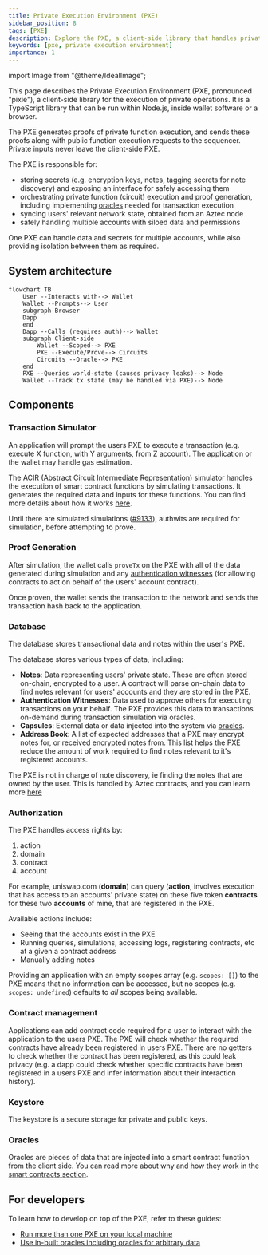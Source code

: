 ```yaml
---
title: Private Execution Environment (PXE)
sidebar_position: 8
tags: [PXE]
description: Explore the PXE, a client-side library that handles private function execution, proof generation, secret management, and transaction orchestration in Aztec.
keywords: [pxe, private execution environment]
importance: 1
---
```


import Image from "@theme/IdealImage";

This page describes the Private Execution Environment (PXE, pronounced "pixie"), a client-side library for the execution of private operations. It is a TypeScript library that can be run within Node.js, inside wallet software or a browser.

The PXE generates proofs of private function execution, and sends these proofs along with public function execution requests to the sequencer. Private inputs never leave the client-side PXE.

The PXE is responsible for:

- storing secrets (e.g. encryption keys, notes, tagging secrets for note discovery) and exposing an interface for safely accessing them
- orchestrating private function (circuit) execution and proof generation, including implementing [oracles](../../smart_contracts/oracles/index.md) needed for transaction execution
- syncing users' relevant network state, obtained from an Aztec node
- safely handling multiple accounts with siloed data and permissions

One PXE can handle data and secrets for multiple accounts, while also providing isolation between them as required.

## System architecture

```mermaid
flowchart TB
    User --Interacts with--> Wallet
    Wallet --Prompts--> User
    subgraph Browser
    Dapp
    end
    Dapp --Calls (requires auth)--> Wallet
    subgraph Client-side
        Wallet --Scoped--> PXE
        PXE --Execute/Prove--> Circuits
        Circuits --Oracle--> PXE
    end
    PXE --Queries world-state (causes privacy leaks)--> Node
    Wallet --Track tx state (may be handled via PXE)--> Node
```

## Components

### Transaction Simulator

An application will prompt the users PXE to execute a transaction (e.g. execute X function, with Y arguments, from Z account). The application or the wallet may handle gas estimation.

The ACIR (Abstract Circuit Intermediate Representation) simulator handles the execution of smart contract functions by simulating transactions. It generates the required data and inputs for these functions. You can find more details about how it works [here](./acir_simulator.md).

Until there are simulated simulations ([#9133](https://github.com/AztecProtocol/aztec-packages/issues/9133)), authwits are required for simulation, before attempting to prove.

### Proof Generation

After simulation, the wallet calls `proveTx` on the PXE with all of the data generated during simulation and any [authentication witnesses](../advanced/authwit.md) (for allowing contracts to act on behalf of the users' account contract).

Once proven, the wallet sends the transaction to the network and sends the transaction hash back to the application.

### Database

The database stores transactional data and notes within the user's PXE.

The database stores various types of data, including:

- **Notes**: Data representing users' private state. These are often stored on-chain, encrypted to a user. A contract will parse on-chain data to find notes relevant for users' accounts and they are stored in the PXE.
- **Authentication Witnesses**: Data used to approve others for executing transactions on your behalf. The PXE provides this data to transactions on-demand during transaction simulation via oracles.
- **Capsules**: External data or data injected into the system via [oracles](#oracles).
- **Address Book**: A list of expected addresses that a PXE may encrypt notes for, or received encrypted notes from. This list helps the PXE reduce the amount of work required to find notes relevant to it's registered accounts.

The PXE is not in charge of note discovery, ie finding the notes that are owned by the user. This is handled by Aztec contracts, and you can learn more [here](../advanced/storage/note_discovery.md)

### Authorization

The PXE handles access rights by:

1. action
2. domain
3. contract
4. account

For example, uniswap.com (**domain**) can query (**action**, involves execution that has access to an accounts' private state) on these five token **contracts** for these two **accounts** of mine, that are registered in the PXE.

Available actions include:

- Seeing that the accounts exist in the PXE
- Running queries, simulations, accessing logs, registering contracts, etc at a given a contract address
- Manually adding notes

Providing an application with an empty scopes array (e.g. `scopes: []`) to the PXE means that no information can be accessed, but no scopes (e.g. `scopes: undefined`) defaults to _all_ scopes being available.

### Contract management

Applications can add contract code required for a user to interact with the application to the users PXE. The PXE will check whether the required contracts have already been registered in users PXE. There are no getters to check whether the contract has been registered, as this could leak privacy (e.g. a dapp could check whether specific contracts have been registered in a users PXE and infer information about their interaction history).

### Keystore

The keystore is a secure storage for private and public keys.

### Oracles

Oracles are pieces of data that are injected into a smart contract function from the client side. You can read more about why and how they work in the [smart contracts section](../../smart_contracts/oracles/index.md).

## For developers

To learn how to develop on top of the PXE, refer to these guides:

- [Run more than one PXE on your local machine](../../../developers/guides/local_env/sandbox.md#running-multiple-pxes-in-the-sandbox)
- [Use in-built oracles including oracles for arbitrary data](../../../developers/guides/smart_contracts/how_to_use_capsules.md)
